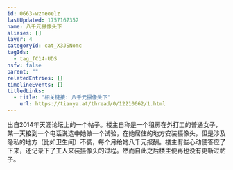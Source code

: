 ```yaml
---
id: 0663-wzneoelz
lastUpdated: 1757167352
name: 八千元摄像头下
aliases: []
layer: 4
categoryId: cat_X3JSNomc
tagIds:
  - tag_fC14-UDS
nsfw: false
parent: ""
relatedEntries: []
timelineEvents: []
titledLinks:
  - title: "相关链接: 八千元摄像头下"
    url: https://tianya.at/thread/0/12210662/1.html
---
```


出自2014年天涯论坛上的一个帖子。楼主自称是一个租房在外打工的普通女子，某一天接到一个电话说选中她做一个试验，在她居住的地方安装摄像头，但是涉及隐私的地方（比如卫生间）不装，每个月给她八千元报酬。楼主有些心动便答应了下来，还记录下了工人来装摄像头的过程。然而自此之后楼主便再也没有更新过帖子。